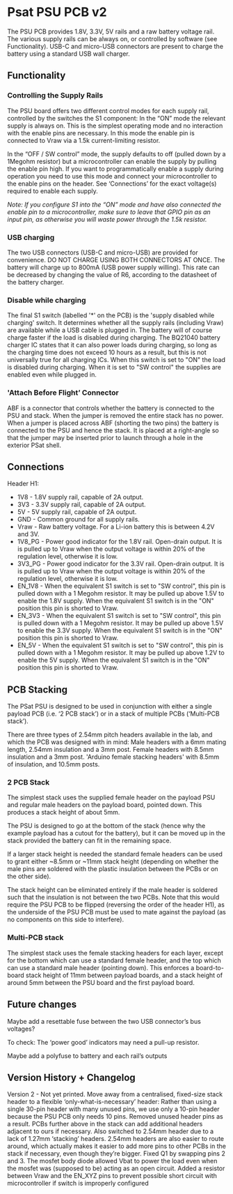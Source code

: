 # Psat PSU PCB v2
The PSU PCB provides 1.8V, 3.3V, 5V rails and a raw battery voltage rail. The various supply rails can be always on, or controlled by software (see Functionality). USB-C and micro-USB connectors are present to charge the battery using a standard USB wall charger.

## Functionality
### Controlling the Supply Rails
The PSU board offers two different control modes for each supply rail, controlled by the switches the S1 component: 
In the “ON” mode the relevant supply is always on. This is the simplest operating mode and no interaction with the enable pins are necessary. In this mode the enable pin is connected to Vraw via a 1.5k current-limiting resistor.

In the “OFF / SW control” mode, the supply defaults to off (pulled down by a 1Megohm resistor) but a microcontroller can enable the supply by pulling the enable pin high. If you want to programmatically enable a supply during operation you need to use this mode and connect your microcontroller to the enable pins on the header. See ‘Connections’ for the exact voltage(s) required to enable each supply.


*Note: If you configure S1 into the “ON” mode and have also connected the enable pin to a microcontroller, make sure to leave that GPIO pin as an input pin, as otherwise you will waste power through the 1.5k resistor.*

### USB charging
The two USB connectors (USB-C and micro-USB) are provided for convenience. DO NOT CHARGE USING BOTH CONNECTORS AT ONCE.
The battery will charge up to 800mA (USB power supply willing). This rate can be decreased by changing the value of R6, according to the datasheet of the battery charger.

### Disable while charging
The final S1 switch (labelled '*' on the PCB) is the 'supply disabled while charging' switch. It determines whether all the supply rails (including Vraw) are available while a USB cable is plugged in. The battery will of course charge faster if the load is disabled during charging. The BQ21040 battery charger IC states that it can also power loads during charging, so long as the charging time does not exceed 10 hours as a result, but this is not universally true for all charging ICs. When this switch is set to "ON" the load is disabled during charging. When it is set to "SW control" the supplies are enabled even while plugged in.

### 'Attach Before Flight’ Connector
ABF is a connector that controls whether the battery is connected to the PSU and stack. When the jumper is removed the entire stack has no power. When a jumper is placed across ABF (shorting the two pins) the battery is connected to the PSU and hence the stack. It is placed at a right-angle so that the jumper may be inserted prior to launch through a hole in the exterior PSat shell.

## Connections
Header H1:

 - 1V8 -  1.8V supply rail, capable of 2A output.
 - 3V3 -  3.3V supply rail, capable of 2A output.
 - 5V  -  5V supply rail, capable of 2A output.
 - GND -  Common ground for all supply rails.
 - Vraw - Raw battery voltage. For a Li-ion battery this is between 4.2V and 3V.
 - 1V8_PG - Power good indicator for the 1.8V rail. Open-drain output. It is is pulled up to Vraw when the output voltage is within 20% of the regulation level, otherwise it is low.
 - 3V3_PG - Power good indicator for the 3.3V rail. Open-drain output. It is is pulled up to Vraw when the output voltage is within 20% of the regulation level, otherwise it is low.
 - EN_1V8 - When the equivalent S1 switch is set to "SW control", this pin is pulled down with a 1 Megohm resistor. It may be pulled up above 1.5V to enable the 1.8V supply. When the equivalent S1 switch is in the "ON" position this pin is shorted to Vraw.
 - EN_3V3 - When the equivalent S1 switch is set to "SW control", this pin is pulled down with a 1 Megohm resistor. It may be pulled up above 1.5V to enable the 3.3V supply. When the equivalent S1 switch is in the "ON" position this pin is shorted to Vraw.
 - EN_5V  - When the equivalent S1 switch is set to "SW control", this pin is pulled down with a 1 Megohm resistor. It may be pulled up above 1.2V to enable the 5V supply. When the equivalent S1 switch is in the "ON" position this pin is shorted to Vraw.

## PCB Stacking
The PSat PSU is designed to be used in conjunction with either a single payload PCB (i.e. ‘2 PCB stack’) or in a stack of multiple PCBs (‘Multi-PCB stack’).

There are three types of 2.54mm pitch headers available in the lab, and which the PCB was designed with in mind:
Male headers with a 6mm mating length, 2.54mm insulation and a 3mm post.
Female headers with 8.5mm insulation and a 3mm post.
'Arduino female stacking headers' with 8.5mm of insulation, and 10.5mm posts.
### 2 PCB Stack
The simplest stack uses the supplied female header on the payload PSU and regular male headers on the payload board, pointed down. This produces a stack height of about 5mm.

The PSU is designed to go at the bottom of the stack (hence why the example payload has a cutout for the battery), but it can be moved up in the stack provided the battery can fit in the remaining space.

If a larger stack height is needed the standard female headers can be used to grant either ~8.5mm or ~11mm stack height (depending on whether the male pins are soldered with the plastic insulation between the PCBs or on the other side).

The stack height can be eliminated entirely if the male header is soldered such that the insulation is not between the two PCBs. Note that this would require the PSU PCB to be flipped (reversing the order of the header H1), as the underside of the PSU PCB must be used to mate against the payload (as no components on this side to interfere).

### Multi-PCB stack
The simplest stack uses the female stacking headers for each layer, except for the bottom which can use a standard female header, and the top which can use a standard male header (pointing down). This enforces a board-to-board stack height of 11mm between payload boards, and a stack height of around 5mm between the PSU board and the first payload board.

## Future changes
Maybe add a resettable fuse between the two USB connector’s bus voltages?

To check: The ‘power good’ indicators may need a pull-up resistor.

Maybe add a polyfuse to battery and each rail’s outputs

## Version History + Changelog
Version 2 - Not yet printed.
Move away from a centralised, fixed-size stack header to a flexible ‘only-what-is-necessary’ header: Rather than using a single 30-pin header with many unused pins, we use only a 10-pin header because the PSU PCB only needs 10 pins. Removed unused header pins as a result. PCBs further above in the stack can add additional headers adjacent to ours if necessary. 
Also switched to 2.54mm header due to a lack of 1.27mm ‘stacking’ headers. 2.54mm headers are also easier to route around, which actually makes it easier to add more pins to other PCBs in the stack if necessary, even though they’re bigger. 
Fixed Q1 by swapping pins 2 and 3. The mosfet body diode allowed Vbat to power the load even when the mosfet was (supposed to be) acting as an open circuit.
Added a resistor between Vraw and the EN_XYZ pins to prevent possible short circuit with microcontroller if switch is improperly configured
